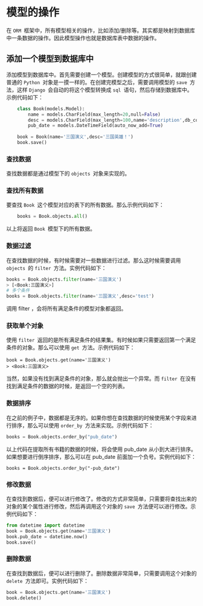 # 模型的操作

在 `ORM `框架中，所有模型相关的操作，比如添加/删除等。其实都是映射到数据库中一条数据的操作。因此模型操作也就是数据库表中数据的操作。

## 添加一个模型到数据库中

添加模型到数据库中。首先需要创建一个模型。创建模型的方式很简单，就跟创建普通的 `Python `对象是一摸一样的。在创建完模型之后，需要调用模型的 `save `方法，这样 `Django `会自动的将这个模型转换成 `sql `语句，然后存储到数据库中。示例代码如下：
```python
    class Book(models.Model):
        name = models.CharField(max_length=20,null=False)
        desc = models.CharField(max_length=100,name='description',db_column="description1")
        pub_date = models.DateTimeField(auto_now_add=True)
        
    book = Book(name='三国演义',desc='三国英雄！')
    book.save()
```

### 查找数据

查找数据都是通过模型下的 `objects `对象来实现的。

### 查找所有数据

要查找 `Book `这个模型对应的表下的所有数据。那么示例代码如下：
```python
    books = Book.objects.all()
```
以上将返回 `Book `模型下的所有数据。

### 数据过滤

在查找数据的时候，有时候需要对一些数据进行过滤。那么这时候需要调用 `objects `的 `filter `方法。实例代码如下：
```python
books = Book.objects.filter(name='三国演义')
> [<Book:三国演义>]
# 多个条件
books = Book.objects.filter(name='三国演义',desc='test')
```
调用 filter ，会将所有满足条件的模型对象都返回。

### 获取单个对象

使用 `filter `返回的是所有满足条件的结果集。有时候如果只需要返回第一个满足条件的对象。那么可以使用 `get `方法。示例代码如下：
```
book = Book.objects.get(name='三国演义')
> <Book:三国演义>
```
当然，如果没有找到满足条件的对象，那么就会抛出一个异常。而 `filter `在没有找到满足条件的数据的时候，是返回一个空的列表。

### 数据排序

在之前的例子中，数据都是无序的。如果你想在查找数据的时候使用某个字段来进行排序，那么可以使用 `order_by `方法来实现。示例代码如下：
```python
books = Book.objects.order_by("pub_date")
```
以上代码在提取所有书籍的数据的时候，将会使用 pub_date 从小到大进行排序。如果想要进行倒序排序，那么可以在 pub_date 前面加一个负号。实例代码如下：
```
books = Book.objects.order_by("-pub_date")
```

### 修改数据

在查找到数据后，便可以进行修改了。修改的方式非常简单，只需要将查找出来的对象的某个属性进行修改，然后再调用这个对象的 `save `方法便可以进行修改。示例代码如下：
```python
from datetime import datetime
book = Book.objects.get(name='三国演义')
book.pub_date = datetime.now()
book.save()
```

### 删除数据

在查找到数据后，便可以进行删除了。删除数据非常简单，只需要调用这个对象的 `delete `方法即可。实例代码如下：
```python
book = Book.objects.get(name='三国演义')
book.delete()
```